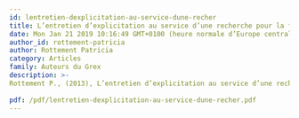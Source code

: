 ```yaml
---
id: lentretien-dexplicitation-au-service-dune-recher
title: L’entretien d’explicitation au service d’une recherche pour la filière professionnelle marchandisage distribution
date: Mon Jan 21 2019 10:16:49 GMT+0100 (heure normale d’Europe centrale)
author_id: rottement-patricia
author: Rottement Patricia
category: Articles
family: Auteurs du Grex
description: >-
Rottement P., (2013), L’entretien d’explicitation au service d’une recherche pour la filière professionnelle marchandisage distribution, Expliciter n° 98, p. 15-16
 
pdf: /pdf/lentretien-dexplicitation-au-service-dune-recher.pdf
---
```

